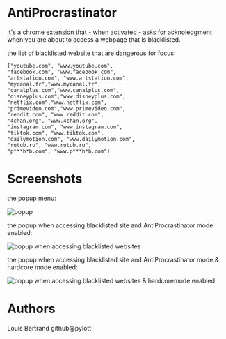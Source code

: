 # AntiProcrastinator

it's a chrome extension that - when activated - asks for acknoledgment when you are about to access a webpage that is blacklisted.

the list of blacklisted website that are dangerous for focus:

    ["youtube.com", "www.youtube.com",
    "facebook.com", "www.facebook.com",
    "artstation.com", "www.artstation.com",
    "mycanal.fr","www.mycanal.fr",
    "canalplus.com","www.canalplus.com",
    "disneyplus.com","www.disneyplus.com",
    "netflix.com","www.netflix.com",
    "primevideo.com","www.primevideo.com",
    "reddit.com", "www.reddit.com",
    "4chan.org", "www.4chan.org",
    "instagram.com", "www.instagram.com",
    "tiktok.com", "www.tiktok.com",
    "dailymotion.com", "www.dailymotion.com",
    "rutub.ru", "www.rutub.ru",
    "p***h*b.com", "www.p***h*b.com"]

# Screenshots

the popup menu:

![popup](https://github.com/PYLOTT/AntiProcrastinator/raw/main/imgs/screen1.JPG)

the popup when accessing blacklisted site and AntiProcrastinator mode enabled:

![popup when accessing blacklisted websites](https://github.com/PYLOTT/AntiProcrastinator/raw/main/imgs/screen2.JPG)

the popup when accessing blacklisted site and AntiProcrastinator mode & hardcore mode enabled:

![popup when accessing blacklisted websites & hardcoremode enabled](https://github.com/PYLOTT/AntiProcrastinator/raw/main/imgs/screen3.JPG)

# Authors

Louis Bertrand github@pylott